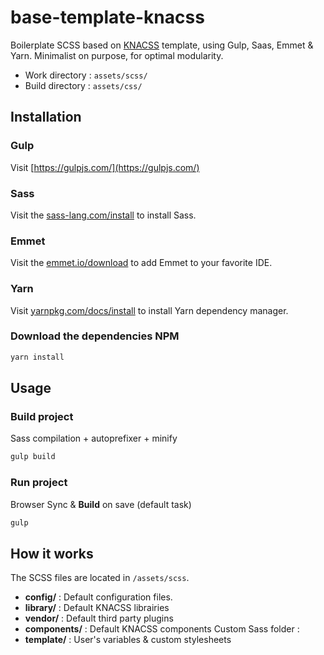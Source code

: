 # base-template-knacss


Boilerplate SCSS based on [KNACSS](https://www.knacss.com/) template, using Gulp, Saas, Emmet & Yarn. Minimalist on purpose, for optimal modularity.

* Work directory  : `assets/scss/` 
* Build directory : `assets/css/`

## Installation

### Gulp

Visit [https://gulpjs.com/](https://gulpjs.com/)

### Sass

Visit the [sass-lang.com/install](http://sass-lang.com/install) to install Sass.

### Emmet

Visit the [emmet.io/download](https://emmet.io/download/) to add Emmet to your favorite IDE.

### Yarn

Visit [yarnpkg.com/docs/install](https://yarnpkg.com/docs/install/#mac-tab) to install Yarn dependency manager.

### Download the dependencies NPM

```bash
yarn install
```

## Usage 

### Build project
Sass compilation + autoprefixer + minify
```bash
gulp build
```

### Run project
Browser Sync & **Build** on save (default task)
```bash
gulp
```

## How it works

The SCSS files are located in `/assets/scss`.
* **config/** : Default configuration files.
* **library/** : Default KNACSS librairies
* **vendor/** : Default third party plugins
* **components/** : Default KNACSS components 
Custom Sass folder :
* **template/** : User's variables & custom stylesheets